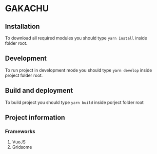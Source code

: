 # GAKACHU

## Installation

To download all required modules you should type `yarn install` inside folder root.

## Development

To run project in development mode you should type `yarn develop` inside project folder root.

## Build and deployment

To build project you should type `yarn build` inside porject folder root

## Project information

### Frameworks

1. VueJS
2. Gridsome
